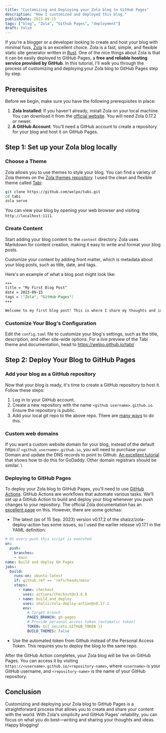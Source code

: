 ```yaml
---
title: "Customizing and Deploying your Zola blog to GitHub Pages"
description: "How I customized and deployed this blog."
publishDate: 2023-09-15
tags: ["blog", "Zola", "Github Pages", "deployment"]
draft: false
---
```


If you're a blogger or a developer looking to create and host your blog with minimal fuss, [Zola](https://www.getzola.org/) is an excellent choice. Zola is a fast, simple, and flexible static site generator written in [Rust](https://www.rust-lang.org/). One of the nice things about Zola is that it can be easily deployed to GitHub Pages, a **free and reliable hosting service provided by GitHub**. In this tutorial, I'll walk you through the process of customizing and deploying your Zola blog to GitHub Pages step by step.

## Prerequisites

Before we begin, make sure you have the following prerequisites in place:

1. **Zola Installed**: If you haven't already, install Zola on your local machine. You can download it from the [official website](https://www.getzola.org/documentation/getting-started/installation/). You will need Zola 0.17.2 or newer.
2. **A GitHub Account**: You'll need a GitHub account to create a repository for your blog and host it on GitHub Pages.

## Step 1: Set up your Zola blog locally

### Choose a Theme

Zola allows you to use themes to style your blog. You can find a variety of Zola themes on the [Zola themes repository](https://github.com/getzola/themes). I used the clean and flexible theme called [Tabi](https://github.com/welpo/tabi):

```bash
git clone https://github.com/welpo/tabi.git
cd tabi
zola serve
```

You can view your blog by opening your web browser and visiting `http://localhost:1111`.

### Create Content

Start adding your blog content to the `content` directory. Zola uses Markdown for content creation, making it easy to write and format your blog posts.

Customize your content by adding front matter, which is metadata about your blog posts, such as title, date, and tags.

Here's an example of what a blog post might look like:

```markdown
+++
title = "My First Blog Post"
date = 2023-09-15
tags = ["Zola", "GitHub Pages"]
+++

Welcome to my first blog post! This is where I share my thoughts and ideas about Zola and GitHub Pages.
```

### Customize Your Blog's Configuration

Edit the `config.toml` file to customize your blog's settings, such as the title, description, and other site-wide options. For a live preview of the Tabi theme and documentation, head to https://welpo.github.io/tabi/

## Step 2: Deploy Your Blog to GitHub Pages

### Add your blog as a GitHub repository

Now that your blog is ready, it's time to create a GitHub repository to host it. Follow these steps:

1. Log in to your GitHub account.
2. Create a new repository with the name  `<github username>.github.io`. Ensure the repository is public.
3. Add your local git repo to the above repo. There are [many ways](https://docs.github.com/en/migrations/importing-source-code/using-the-command-line-to-import-source-code/adding-locally-hosted-code-to-github#adding-a-local-repository-to-github-using-git) to do this.

### Custom web domains

If you want a custom website domain for your blog, instead of the default https:// `<github_username>.github.io`, you will need to purchase your Domain and update the DNS records to point to Github. [An excellent tutorial ](https://jinnabalu.medium.com/godaddy-domain-with-github-pages-62aed906d4ef)that shows how to do this for GoDaddy. Other domain registrars should be similar.  \

### Deploying to GitHub Pages

To deploy your Zola blog to GitHub Pages, you'll need to use [GitHub Actions](https://github.com/features/actions). GitHub Actions are workflows that automate various tasks. We'll set up a GitHub Action to build and deploy your blog whenever you push changes to your repository. The official Zola documentation has an [excellent page](https://www.getzola.org/documentation/deployment/github-pages/#github-actions) on this. However, there are some gotchas:

* The latest (as of 15 Sep. 2023) version v0.17.2 of the shalzz/zola-deploy-action has some issues, so I used the earlier release v0.17.1 in the YAML definition:

```yaml
# On every push this script is executed
on:
  push:
    branches:
    - main
name: Build and deploy GH Pages
jobs:
  build:
    runs-on: ubuntu-latest
    if: github.ref == 'refs/heads/main'
    steps:
      - name: checkout
        uses: actions/checkout@v3.0.0
      - name: build_and_deploy
        uses: shalzz/zola-deploy-action@v0.17.1
        env:
          # Target branch
          PAGES_BRANCH: gh-pages
          # Provide personal access token (automatic token)
          TOKEN: ${{ secrets.GITHUB_TOKEN }}
          BUILD_THEMES: false
```

* Use the automated token from Github instead of the Personal Access Token. This requires you to deploy the blog to the same repo.

After the GitHub Action completes, your Zola blog will be live on GitHub Pages. You can access it by visiting `https://<username>.github.io/<repository-name>`, where `<username>` is your GitHub username, and `<repository-name>` is the name of your GitHub repository.

## Conclusion

Customizing and deploying your Zola blog to GitHub Pages is a straightforward process that allows you to create and share your content with the world. With Zola's simplicity and GitHub Pages' reliability, you can focus on what you do best—writing and sharing your thoughts and ideas. Happy blogging!